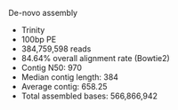 De-novo assembly

- Trinity
- 100bp PE
- 384,759,598 reads
- 84.64% overall alignment rate (Bowtie2)
- Contig N50: 970
- Median contig length: 384
- Average contig: 658.25
- Total assembled bases: 566,866,942
